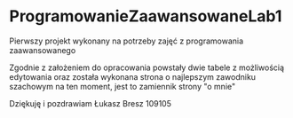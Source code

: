 # ProgramowanieZaawansowaneLab1
Pierwszy projekt wykonany na potrzeby zajęć z programowania zaawansowanego

Zgodnie z założeniem do opracowania powstały dwie tabele z możliwością edytowania oraz została wykonana strona o najlepszym zawodniku szachowym na ten moment, jest to zamiennik strony "o mnie"

Dziękuję i pozdrawiam
Łukasz Bresz 109105
